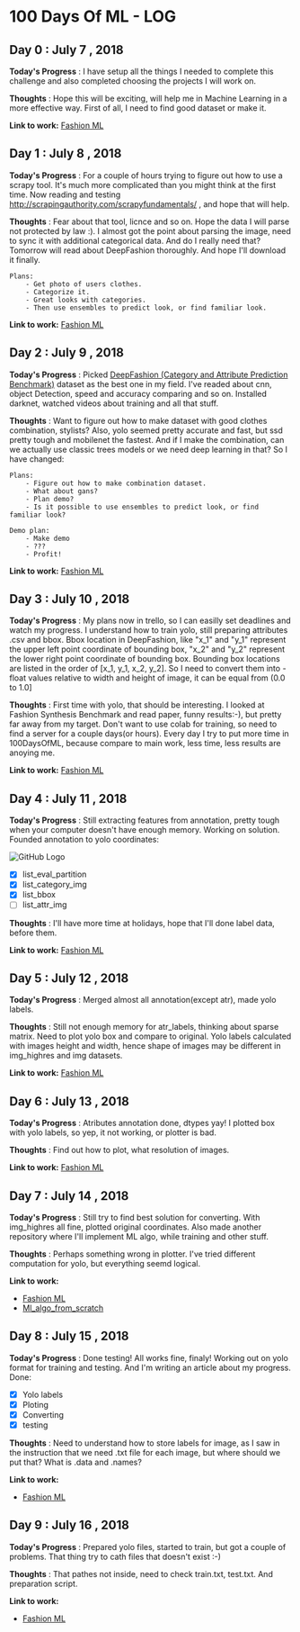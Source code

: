 # 100 Days Of ML - LOG

## Day 0 : July 7 , 2018
 
**Today's Progress** : I have setup all the things I needed to complete this challenge and also completed choosing the projects I will work on.

**Thoughts** : Hope this will be exciting, will help me in Machine Learning in a more effective way. First of all, I need to find good dataset or make it. 


**Link to work:** [Fashion ML](https://github.com/zuenko/FashionML)


## Day 1 : July 8 , 2018
 
**Today's Progress** : For a couple of hours trying to figure out how to use a scrapy tool. It's much more complicated than you might think at the first time. Now reading and testing http://scrapingauthority.com/scrapyfundamentals/ , and hope that will help.

**Thoughts** : Fear about that tool, licnce and so on. Hope the data I will parse not protected by law :). I almost got the point about parsing the image, need to sync it with additional categorical data. And do I really need that? Tomorrow will read about DeepFashion thoroughly. And hope I'll download it finally.
    
    Plans:
        - Get photo of users clothes.
        - Categorize it.
        - Great looks with categories.
        - Then use ensembles to predict look, or find familiar look.

**Link to work:** [Fashion ML](https://github.com/zuenko/FashionML)


## Day 2 : July 9 , 2018
 
**Today's Progress** : Picked [DeepFashion (Category and Attribute Prediction Benchmark)](http://mmlab.ie.cuhk.edu.hk/projects/DeepFashion/AttributePrediction.html) dataset as the best one in my field. I've readed about cnn, object Detection, speed and accuracy comparing and so on. Installed darknet, watched videos about training and all that stuff. 

**Thoughts** : Want to figure out how to make dataset with good clothes combination, stylists? Also, yolo seemed pretty accurate and fast, but ssd pretty tough and mobilenet the fastest. And if I make the combination, can we actually use classic trees models or we need deep learning in that? So I have changed:
    
    Plans:
    	- Figure out how to make combination dataset.
    	- What about gans?
    	- Plan demo?
        - Is it possible to use ensembles to predict look, or find familiar look?

    Demo plan:
    	- Make demo
    	- ???
    	- Profit!

**Link to work:** [Fashion ML](https://github.com/zuenko/FashionML)


## Day 3 : July 10 , 2018
 
**Today's Progress** : My plans now in trello, so I can easilly set deadlines and watch my progress. I understand how to train yolo, still preparing attributes .csv and bbox. Bbox location in DeepFashion, like "x_1" and "y_1" represent the upper left point coordinate of bounding box, "x_2" and "y_2" represent the lower right point coordinate of bounding box. Bounding box locations are listed in the order of [x_1, y_1, x_2, y_2]. So I need to convert them into <x> <y> <width> <height> - float values relative to width and height of image, it can be equal from (0.0 to 1.0]

**Thoughts** : First time with yolo, that should be interesting. I looked at Fashion Synthesis Benchmark and read paper, funny results:-), but pretty far away from my target. Don't want to use colab for training, so need to find a server for a couple days(or hours). Every day I try to put more time in 100DaysOfML, because compare to main work, less time, less results are anoying me.  

**Link to work:** [Fashion ML](https://github.com/zuenko/FashionML)

## Day 4 : July 11 , 2018
 
**Today's Progress** : Still extracting features from annotation, pretty tough when your computer doesn't have enough memory. Working on solution. Founded annotation to yolo coordinates:

![GitHub Logo](https://i.redd.it/6unjoj3jkmx01.png)

- [x] list_eval_partition
- [x] list_category_img
- [x] list_bbox
- [ ] list_attr_img

**Thoughts** : I'll have more time at holidays, hope that I'll done label data, before them. 

**Link to work:** [Fashion ML](https://github.com/zuenko/FashionML)


## Day 5 : July 12 , 2018
 
**Today's Progress** : Merged almost all annotation(except atr), made yolo labels.

**Thoughts** :  Still not enough memory for atr_labels, thinking about sparse matrix. Need to plot yolo box and compare to original. Yolo labels calculated with images height and width, hence shape of images may be different in img_highres and img datasets.

**Link to work:** [Fashion ML](https://github.com/zuenko/FashionML)


## Day 6 : July 13 , 2018
 
**Today's Progress** : Atributes annotation done, dtypes yay! I plotted box with yolo labels, so yep, it not working, or plotter is bad. 

**Thoughts** :  Find out how to plot, what resolution of images. 

**Link to work:** [Fashion ML](https://github.com/zuenko/FashionML)

## Day 7 : July 14 , 2018
 
**Today's Progress** : Still try to find best solution for converting. With img_highres all fine, plotted original coordinates. Also made another repository where I'll implement ML algo, while training and other stuff.  

**Thoughts** :  Perhaps something wrong in plotter. I've tried different computation for yolo, but everything seemd logical.

**Link to work:** 
- [Fashion ML](https://github.com/zuenko/FashionML)
- [Ml_algo_from_scratch](https://github.com/zuenko/Ml_algo_from_scratch)

## Day 8 : July 15 , 2018
 
**Today's Progress** : Done testing! All works fine, finaly! Working out on yolo format for training and testing. And I'm writing an article about my progress.
Done:
- [x] Yolo labels
- [x] Ploting
- [x] Converting
- [x] testing

**Thoughts** : Need to understand how to store labels for image, as I saw in the instruction that we need .txt file for each image, but where should we put that? What is .data and .names? 

**Link to work:** 
- [Fashion ML](https://github.com/zuenko/FashionML)

## Day 9 : July 16 , 2018
 
**Today's Progress** : Prepared yolo files, started to train, but got a couple of problems. That thing try to cath files that doesn't exist :-)

**Thoughts** : That pathes not inside, need to check train.txt, test.txt. And preparation script.

**Link to work:** 
- [Fashion ML](https://github.com/zuenko/FashionML)